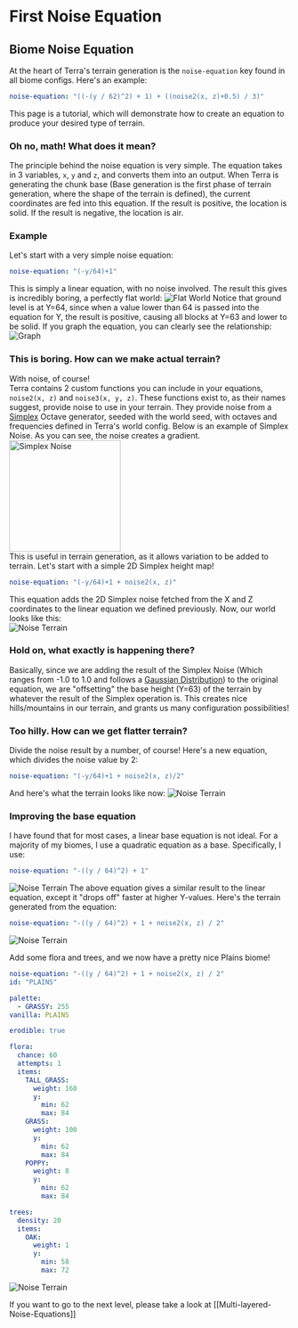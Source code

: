 # First Noise Equation

## Biome Noise Equation

At the heart of Terra's terrain generation is the `noise-equation` key found in all biome configs. Here's an example:

```yaml
noise-equation: "((-(y / 62)^2) + 1) + ((noise2(x, z)+0.5) / 3)"
```

This page is a tutorial, which will demonstrate how to create an equation to produce your desired type of terrain.

### Oh no, math! What does it mean?

The principle behind the noise equation is very simple. The equation takes in 3 variables, `x`, `y` and `z`, and converts them into an output. When Terra is generating the chunk base (Base generation is the first phase of terrain generation, where the shape of the terrain is defined), the current coordinates are fed into this equation. If the result is positive, the location is solid. If the result is negative, the location is air.

### Example

Let's start with a very simple noise equation:

```yaml
noise-equation: "(-y/64)+1"
```

This is simply a linear equation, with no noise involved. The result this gives is incredibly boring, a perfectly flat world:
<img src="https://i.imgur.com/d2LmVHh.png" alt="Flat World"/>
Notice that ground level is at Y=64, since when a value lower than 64 is passed into the equation for Y, the result is positive, causing all blocks at Y=63 and lower to be solid. If you graph the equation, you can clearly see the relationship:
<img src="https://i.imgur.com/XSiFiWv.png" alt="Graph"/>

### This is boring. How can we make actual terrain?

With noise, of course!  
Terra contains 2 custom functions you can include in your equations, `noise2(x, z)` and `noise3(x, y, z)`. These functions exist to, as their names suggest, provide noise to use in your terrain. They provide noise from a [Simplex](https://en.wikipedia.org/wiki/Simplex_noise) Octave generator, seeded with the world seed, with octaves and frequencies defined in Terra's world config.
Below is an example of Simplex Noise. As you can see, the noise creates a gradient.  
<img src="https://i.imgur.com/itEeniM.png" alt="Simplex Noise" width="200"/>  
This is useful in terrain generation, as it allows variation to be added to terrain. Let's start with a simple 2D Simplex height map!

```yaml
noise-equation: "(-y/64)+1 + noise2(x, z)"
```

This equation adds the 2D Simplex noise fetched from the X and Z coordinates to the linear equation we defined previously. Now, our world looks like this:  
<img src="https://i.imgur.com/PoPslME.png" alt="Noise Terrain"/>

### Hold on, what exactly is happening there?

Basically, since we are adding the result of the Simplex Noise (Which ranges from -1.0 to 1.0 and follows a [Gaussian Distribution](https://en.wikipedia.org/wiki/Normal_distribution)) to the original equation, we are "offsetting" the base height (Y=63) of the terrain by whatever the result of the Simplex operation is. This creates nice hills/mountains in our terrain, and grants us many configuration possibilities!

### Too hilly. How can we get flatter terrain?

Divide the noise result by a number, of course! Here's a new equation, which divides the noise value by 2:

```yaml
noise-equation: "(-y/64)+1 + noise2(x, z)/2"
```

And here's what the terrain looks like now:
<img src="https://i.imgur.com/NjFOpkP.png" alt="Noise Terrain"/>

### Improving the base equation

I have found that for most cases, a linear base equation is not ideal. For a majority of my biomes, I use a quadratic equation as a base.
Specifically, I use:

```yaml
noise-equation: "-((y / 64)^2) + 1"
```

<img src="https://i.imgur.com/a3W4vHC.png" alt="Noise Terrain"/>  
The above equation gives a similar result to the linear equation, except it "drops off" faster at higher Y-values. Here's the terrain generated from the equation:

```yaml
noise-equation: "-((y / 64)^2) + 1 + noise2(x, z) / 2"
```

<img src="https://i.imgur.com/k9oGa2u.png" alt="Noise Terrain"/>

Add some flora and trees, and we now have a pretty nice Plains biome!

```yaml
noise-equation: "-((y / 64)^2) + 1 + noise2(x, z) / 2"
id: "PLAINS"

palette:
  - GRASSY: 255
vanilla: PLAINS

erodible: true

flora:
  chance: 60
  attempts: 1
  items:
    TALL_GRASS:
      weight: 160
      y:
        min: 62
        max: 84
    GRASS:
      weight: 100
      y:
        min: 62
        max: 84
    POPPY:
      weight: 8
      y:
        min: 62
        max: 84

trees:
  density: 20
  items:
    OAK:
      weight: 1
      y:
        min: 58
        max: 72
```

<img src="https://i.imgur.com/Ml3lxUI.png" alt="Noise Terrain"/>

If you want to go to the next level, please take a look at [[Multi-layered-Noise-Equations]]
